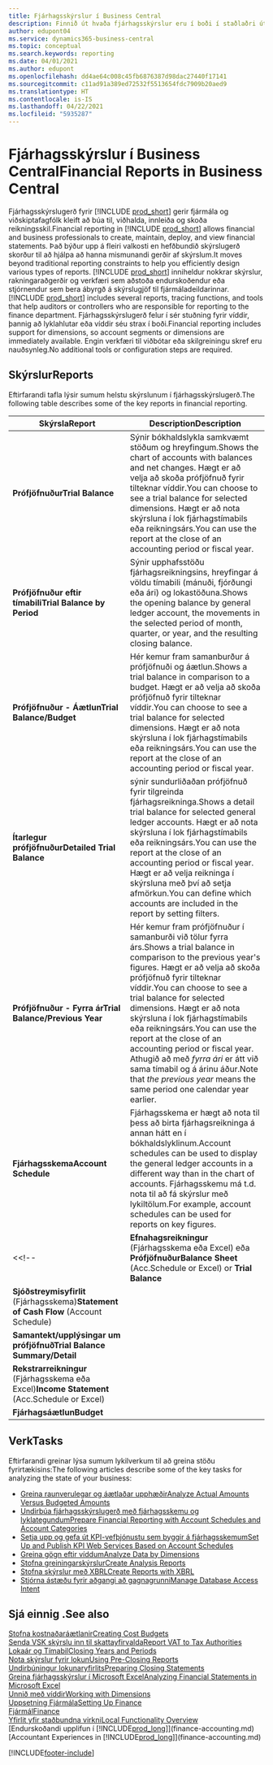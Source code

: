 ```yaml
---
title: Fjárhagsskýrslur í Business Central
description: Finnið út hvaða fjárhagsskýrslur eru í boði í staðlaðri útgáfu Business Central til að halda utan um reksturinn.
author: edupont04
ms.service: dynamics365-business-central
ms.topic: conceptual
ms.search.keywords: reporting
ms.date: 04/01/2021
ms.author: edupont
ms.openlocfilehash: dd4ae64c008c45fb6876387d98dac27440f17141
ms.sourcegitcommit: c11ad91a389ed72532f5513654fdc7909b20aed9
ms.translationtype: HT
ms.contentlocale: is-IS
ms.lasthandoff: 04/22/2021
ms.locfileid: "5935287"
---
```

# <a name="financial-reports-in-business-central"></a><span data-ttu-id="aff07-103">Fjárhagsskýrslur í Business Central</span><span class="sxs-lookup"><span data-stu-id="aff07-103">Financial Reports in Business Central</span></span>

<span data-ttu-id="aff07-104">Fjárhagsskýrslugerð fyrir [!INCLUDE [prod_short](includes/prod_short.md)] gerir fjármála og viðskiptafagfólk kleift að búa til, viðhalda, innleiða og skoða reikningsskil.</span><span class="sxs-lookup"><span data-stu-id="aff07-104">Financial reporting in [!INCLUDE [prod_short](includes/prod_short.md)] allows financial and business professionals to create, maintain, deploy, and view financial statements.</span></span> <span data-ttu-id="aff07-105">Það býður upp á fleiri valkosti en hefðbundið skýrslugerð skorður til að hjálpa að hanna mismunandi gerðir af skýrslum.</span><span class="sxs-lookup"><span data-stu-id="aff07-105">It moves beyond traditional reporting constraints to help you efficiently design various types of reports.</span></span> <span data-ttu-id="aff07-106">[!INCLUDE [prod_short](includes/prod_short.md)] inniheldur nokkrar skýrslur, rakningaraðgerðir og verkfæri sem aðstoða endurskoðendur eða stjórnendur sem bera ábyrgð á skýrslugjöf til fjármáladeildarinnar.</span><span class="sxs-lookup"><span data-stu-id="aff07-106">[!INCLUDE [prod_short](includes/prod_short.md)] includes several reports, tracing functions, and tools that help auditors or controllers who are responsible for reporting to the finance department.</span></span> <span data-ttu-id="aff07-107">Fjárhagsskýrslugerð felur í sér stuðning fyrir víddir, þannig að lyklahlutar eða víddir séu strax í boði.</span><span class="sxs-lookup"><span data-stu-id="aff07-107">Financial reporting includes support for dimensions, so account segments or dimensions are immediately available.</span></span> <span data-ttu-id="aff07-108">Engin verkfæri til viðbótar eða skilgreiningu skref eru nauðsynleg.</span><span class="sxs-lookup"><span data-stu-id="aff07-108">No additional tools or configuration steps are required.</span></span>  

## <a name="reports"></a><span data-ttu-id="aff07-109">Skýrslur</span><span class="sxs-lookup"><span data-stu-id="aff07-109">Reports</span></span>

<span data-ttu-id="aff07-110">Eftirfarandi tafla lýsir sumum helstu skýrslunum í fjárhagsskýrslugerð.</span><span class="sxs-lookup"><span data-stu-id="aff07-110">The following table describes some of the key reports in financial reporting.</span></span>

|<span data-ttu-id="aff07-111">Skýrsla</span><span class="sxs-lookup"><span data-stu-id="aff07-111">Report</span></span> |<span data-ttu-id="aff07-112">Description</span><span class="sxs-lookup"><span data-stu-id="aff07-112">Description</span></span>  |
|---------|---------|
|<span data-ttu-id="aff07-113">**Prófjöfnuður**</span><span class="sxs-lookup"><span data-stu-id="aff07-113">**Trial Balance**</span></span>| <span data-ttu-id="aff07-114">Sýnir bókhaldslykla samkvæmt stöðum og hreyfingum.</span><span class="sxs-lookup"><span data-stu-id="aff07-114">Shows the chart of accounts with balances and net changes.</span></span> <span data-ttu-id="aff07-115">Hægt er að velja að skoða prófjöfnuð fyrir tilteknar víddir.</span><span class="sxs-lookup"><span data-stu-id="aff07-115">You can choose to see a trial balance for selected dimensions.</span></span> <span data-ttu-id="aff07-116">Hægt er að nota skýrsluna í lok fjárhagstímabils eða reikningsárs.</span><span class="sxs-lookup"><span data-stu-id="aff07-116">You can use the report at the close of an accounting period or fiscal year.</span></span> |
|<span data-ttu-id="aff07-117">**Prófjöfnuður eftir tímabili**</span><span class="sxs-lookup"><span data-stu-id="aff07-117">**Trial Balance by Period**</span></span>  | <span data-ttu-id="aff07-118">Sýnir upphafsstöðu fjárhagsreikningsins, hreyfingar á völdu tímabili (mánuði, fjórðungi eða ári) og lokastöðuna.</span><span class="sxs-lookup"><span data-stu-id="aff07-118">Shows the opening balance by general ledger account, the movements in the selected period of month, quarter, or year, and the resulting closing balance.</span></span>         |
|<span data-ttu-id="aff07-119">**Prófjöfnuður - Áætlun**</span><span class="sxs-lookup"><span data-stu-id="aff07-119">**Trial Balance/Budget**</span></span> | <span data-ttu-id="aff07-120">Hér kemur fram samanburður á prófjöfnuði og áætlun.</span><span class="sxs-lookup"><span data-stu-id="aff07-120">Shows a trial balance in comparison to a budget.</span></span> <span data-ttu-id="aff07-121">Hægt er að velja að skoða prófjöfnuð fyrir tilteknar víddir.</span><span class="sxs-lookup"><span data-stu-id="aff07-121">You can choose to see a trial balance for selected dimensions.</span></span> <span data-ttu-id="aff07-122">Hægt er að nota skýrsluna í lok fjárhagstímabils eða reikningsárs.</span><span class="sxs-lookup"><span data-stu-id="aff07-122">You can use the report at the close of an accounting period or fiscal year.</span></span>        |
|<span data-ttu-id="aff07-123">**Ítarlegur prófjöfnuður**</span><span class="sxs-lookup"><span data-stu-id="aff07-123">**Detailed Trial Balance**</span></span> |<span data-ttu-id="aff07-124">sýnir sundurliðaðan prófjöfnuð fyrir tilgreinda fjárhagsreikninga.</span><span class="sxs-lookup"><span data-stu-id="aff07-124">Shows a detail trial balance for selected general ledger accounts.</span></span> <span data-ttu-id="aff07-125">Hægt er að nota skýrsluna í lok fjárhagstímabils eða reikningsárs.</span><span class="sxs-lookup"><span data-stu-id="aff07-125">You can use the report at the close of an accounting period or fiscal year.</span></span> <span data-ttu-id="aff07-126">Hægt er að velja reikninga í skýrsluna með því að setja afmörkun.</span><span class="sxs-lookup"><span data-stu-id="aff07-126">You can define which accounts are included in the report by setting filters.</span></span>         |
|<span data-ttu-id="aff07-127">**Prófjöfnuður - Fyrra ár**</span><span class="sxs-lookup"><span data-stu-id="aff07-127">**Trial Balance/Previous Year**</span></span>|<span data-ttu-id="aff07-128">Hér kemur fram prófjöfnuður í samanburði við tölur fyrra árs.</span><span class="sxs-lookup"><span data-stu-id="aff07-128">Shows a trial balance in comparison to the previous year's figures.</span></span> <span data-ttu-id="aff07-129">Hægt er að velja að skoða prófjöfnuð fyrir tilteknar víddir.</span><span class="sxs-lookup"><span data-stu-id="aff07-129">You can choose to see a trial balance for selected dimensions.</span></span> <span data-ttu-id="aff07-130">Hægt er að nota skýrsluna í lok fjárhagstímabils eða reikningsárs.</span><span class="sxs-lookup"><span data-stu-id="aff07-130">You can use the report at the close of an accounting period or fiscal year.</span></span> <span data-ttu-id="aff07-131">Athugið að með *fyrra ári* er átt við sama tímabil og á árinu áður.</span><span class="sxs-lookup"><span data-stu-id="aff07-131">Note that *the previous year* means the same period one calendar year earlier.</span></span>|
|<span data-ttu-id="aff07-132">**Fjárhagsskema**</span><span class="sxs-lookup"><span data-stu-id="aff07-132">**Account Schedule**</span></span>|<span data-ttu-id="aff07-133">Fjárhagsskema er hægt að nota til þess að birta fjárhagsreikninga á annan hátt en í bókhaldslyklinum.</span><span class="sxs-lookup"><span data-stu-id="aff07-133">Account schedules can be used to display the general ledger accounts in a different way than in the chart of accounts.</span></span> <span data-ttu-id="aff07-134">Fjárhagsskemu má t.d. nota til að fá skýrslur með lykiltölum.</span><span class="sxs-lookup"><span data-stu-id="aff07-134">For example, account schedules can be used for reports on key figures.</span></span>|
<span data-ttu-id="aff07-135"><</span><span class="sxs-lookup"><span data-stu-id="aff07-135"><!--</span></span>|<span data-ttu-id="aff07-136">**Efnahagsreikningur** (Fjárhagsskema eða Excel) eða **Prófjöfnuður**</span><span class="sxs-lookup"><span data-stu-id="aff07-136">**Balance Sheet** (Acc.Schedule or Excel) or **Trial Balance**</span></span> |         |
|<span data-ttu-id="aff07-137">**Sjóðstreymisyfirlit** (Fjárhagsskema)</span><span class="sxs-lookup"><span data-stu-id="aff07-137">**Statement of Cash Flow** (Account Schedule)</span></span> |         |
|<span data-ttu-id="aff07-138">**Samantekt/upplýsingar um prófjöfnuð**</span><span class="sxs-lookup"><span data-stu-id="aff07-138">**Trial Balance Summary/Detail**</span></span> |         |
|<span data-ttu-id="aff07-139">**Rekstrarreikningur** (Fjárhagsskema eða Excel)</span><span class="sxs-lookup"><span data-stu-id="aff07-139">**Income Statement** (Acc.Schedule or Excel)</span></span>||
|<span data-ttu-id="aff07-140">**Fjárhagsáætlun**</span><span class="sxs-lookup"><span data-stu-id="aff07-140">**Budget**</span></span> ||-->

## <a name="tasks"></a><span data-ttu-id="aff07-141">Verk</span><span class="sxs-lookup"><span data-stu-id="aff07-141">Tasks</span></span>

<span data-ttu-id="aff07-142">Eftirfarandi greinar lýsa sumum lykilverkum til að greina stöðu fyrirtækisins:</span><span class="sxs-lookup"><span data-stu-id="aff07-142">The following articles describe some of the key tasks for analyzing the state of your business:</span></span>

* [<span data-ttu-id="aff07-143">Greina raunverulegar og áætlaðar upphæðir</span><span class="sxs-lookup"><span data-stu-id="aff07-143">Analyze Actual Amounts Versus Budgeted Amounts</span></span>](bi-how-analyze-actual-versus-budget.md)  
* [<span data-ttu-id="aff07-144">Undirbúa fjárhagsskýrslugerð með fjárhagsskemu og lyklategundum</span><span class="sxs-lookup"><span data-stu-id="aff07-144">Prepare Financial Reporting with Account Schedules and Account Categories</span></span>](bi-how-work-account-schedule.md)  
* [<span data-ttu-id="aff07-145">Setja upp og gefa út KPI-vefþjónustu sem byggir á fjárhagsskemum</span><span class="sxs-lookup"><span data-stu-id="aff07-145">Set Up and Publish KPI Web Services Based on Account Schedules</span></span>](bi-how-to-set-up-and-publish-kpi-web-services-based-on-account-schedules.md)  
* [<span data-ttu-id="aff07-146">Greina gögn eftir víddum</span><span class="sxs-lookup"><span data-stu-id="aff07-146">Analyze Data by Dimensions</span></span>](bi-how-analyze-data-dimension.md)  
* [<span data-ttu-id="aff07-147">Stofna greiningarskýrslur</span><span class="sxs-lookup"><span data-stu-id="aff07-147">Create Analysis Reports</span></span>](bi-how-create-analysis-views-reports.md)  
* [<span data-ttu-id="aff07-148">Stofna skýrslur með XBRL</span><span class="sxs-lookup"><span data-stu-id="aff07-148">Create Reports with XBRL</span></span>](bi-create-reports-with-xbrl.md)  
* [<span data-ttu-id="aff07-149">Stjórna ástæðu fyrir aðgangi að gagnagrunni</span><span class="sxs-lookup"><span data-stu-id="aff07-149">Manage Database Access Intent</span></span>](admin-data-access-intent.md)  

## <a name="see-also"></a><span data-ttu-id="aff07-150">Sjá einnig .</span><span class="sxs-lookup"><span data-stu-id="aff07-150">See also</span></span>

[<span data-ttu-id="aff07-151">Stofna kostnaðaráætlanir</span><span class="sxs-lookup"><span data-stu-id="aff07-151">Creating Cost Budgets</span></span>](finance-create-cost-budgets.md)  
[<span data-ttu-id="aff07-152">Senda VSK skýrslu inn til skattayfirvalda</span><span class="sxs-lookup"><span data-stu-id="aff07-152">Report VAT to Tax Authorities</span></span>](finance-how-report-vat.md)  
[<span data-ttu-id="aff07-153">Lokaár og Tímabil</span><span class="sxs-lookup"><span data-stu-id="aff07-153">Closing Years and Periods</span></span>](year-close-years-periods.md)  
[<span data-ttu-id="aff07-154">Nota skýrslur fyrir lokun</span><span class="sxs-lookup"><span data-stu-id="aff07-154">Using Pre-Closing Reports</span></span>](year-prepare-preclose-reports.md)  
[<span data-ttu-id="aff07-155">Undirbúningur lokunaryfirlits</span><span class="sxs-lookup"><span data-stu-id="aff07-155">Preparing Closing Statements</span></span>](year-prepare-close-statement.md)  
[<span data-ttu-id="aff07-156">Greina fjárhagsskýrslur í Microsoft Excel</span><span class="sxs-lookup"><span data-stu-id="aff07-156">Analyzing Financial Statements in Microsoft Excel</span></span>](finance-analyze-excel.md)  
[<span data-ttu-id="aff07-157">Unnið með víddir</span><span class="sxs-lookup"><span data-stu-id="aff07-157">Working with Dimensions</span></span>](finance-dimensions.md)  
[<span data-ttu-id="aff07-158">Uppsetning Fjármála</span><span class="sxs-lookup"><span data-stu-id="aff07-158">Setting Up Finance</span></span>](finance-setup-finance.md)  
[<span data-ttu-id="aff07-159">Fjármál</span><span class="sxs-lookup"><span data-stu-id="aff07-159">Finance</span></span>](finance.md)  
[<span data-ttu-id="aff07-160">Yfirlit yfir staðbundna virkni</span><span class="sxs-lookup"><span data-stu-id="aff07-160">Local Functionality Overview</span></span>](about-localization.md)  
<span data-ttu-id="aff07-161">[Endurskoðandi upplifun í [!INCLUDE[prod_long](includes/prod_long.md)]](finance-accounting.md)</span><span class="sxs-lookup"><span data-stu-id="aff07-161">[Accountant Experiences in [!INCLUDE[prod_long](includes/prod_long.md)]](finance-accounting.md)</span></span>  


[!INCLUDE[footer-include](includes/footer-banner.md)]
